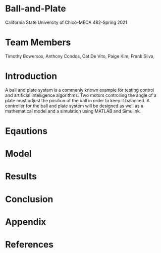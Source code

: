 # Ball-and-Plate
California State University of Chico-MECA 482-Spring 2021
# Team Members 
Timothy Bowersox,
Anthony Condos,
Cat De Vito,
Paige Kim,
Frank Silva,
# Introduction
A ball and plate system is a commenly known example for testing control and artificial intelligence algorithms. Two motors controlling the angle of a plate must adjust the position of the ball in order to keep it balanced. A controller for the ball and plate system will be designed as well as a mathematical model and a simulation using MATLAB and Simulink.
# Eqautions

# Model

# Results

# Conclusion

# Appendix

# References 
